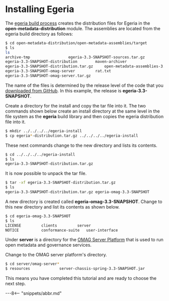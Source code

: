 <!-- SPDX-License-Identifier: CC-BY-4.0 -->
<!-- Copyright Contributors to the ODPi Egeria project. -->

# Installing Egeria

The [egeria build process](building-egeria-tutorial) creates the
distribution files for Egeria in the **open-metadata-distribution** module.
The assemblies are located from the egeria build directory as follows:

```bash
$ cd open-metadata-distribution/open-metadata-assemblies/target
$ ls
ls
archive-tmp					egeria-3.3-SNAPSHOT-sources.tar.gz
egeria-3.3-SNAPSHOT-distribution		maven-archiver
egeria-3.3-SNAPSHOT-distribution.tar.gz		open-metadata-assemblies-3.3-SNAPSHOT.jar
egeria-3.3-SNAPSHOT-omag-server			rat.txt
egeria-3.3-SNAPSHOT-omag-server.tar.gz
```

The name of the files is determined by the release level of the code that you
[downloaded from GitHub](git-and-git-hub-tutorial/task-downloading-egeria-source.md).  In this example,
the release is **egeria-3.3-SNAPSHOT**.

Create a directory for the install and copy the tar file into it.
The two commands shown below create an install directory at the same level in the
file system as the **egeria** build library and then copies the egeria distribution file into it.

```bash
$ mkdir ../../../../egeria-install
$ cp egeria*-distribution.tar.gz ../../../../egeria-install
```

These next commands change to the new directory and lists its contents.

```bash
$ cd ../../../../egeria-install
$ ls
egeria-3.3-SNAPSHOT-distribution.tar.gz
```

It is now possible to unpack the tar file.

```bash
$ tar -xf egeria-3.3-SNAPSHOT-distribution.tar.gz
$ ls
egeria-3.3-SNAPSHOT-distribution.tar.gz	egeria-omag-3.3-SNAPSHOT
```

A new directory is created called **egeria-omag-3.3-SNAPSHOT**.  Change to this
new directory and list its contents as shown below.

```bash
$ cd egeria-omag-3.3-SNAPSHOT
$ ls
LICENSE			clients			server
NOTICE			conformance-suite	user-interface
```

Under **server** is a directory for the [OMAG Server Platform](/egeria-docs/concepts/omag-server-platform) that is used to run open metadata and governance services.

Change to the OMAG server platform's directory.

```bash
$ cd server/omag-server*
$ resources				server-chassis-spring-3.3-SNAPSHOT.jar
```

This means you have completed this tutorial and are ready to choose the next step.

---8<-- "snippets/abbr.md"

